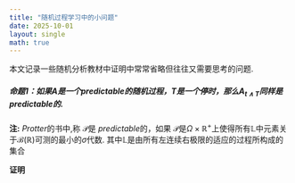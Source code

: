 ```yaml
---
title: "随机过程学习中的小问题"
date: 2025-10-01
layout: single
math: true
---
```


本文记录一些随机分析教材中证明中常常省略但往往又需要思考的问题.
##### 命题1：如果$A$是一个$predictable$的随机过程，$T$是一个停时，那么$A_{t\wedge T}$同样是$predictable$的.

**注:** $Protter$的书中,称 $\mathcal{P}$是 $predictable$的，如果 $\mathcal{P}$是$\Omega\times \mathbb{R}^+$上使得所有$\mathbb{L}$中元素关于$\mathcal{B}(\mathbb{R})$可测的最小的$\sigma$代数. 其中$\mathbb{L}$是由所有左连续右极限的适应的过程所构成的集合

**证明**

